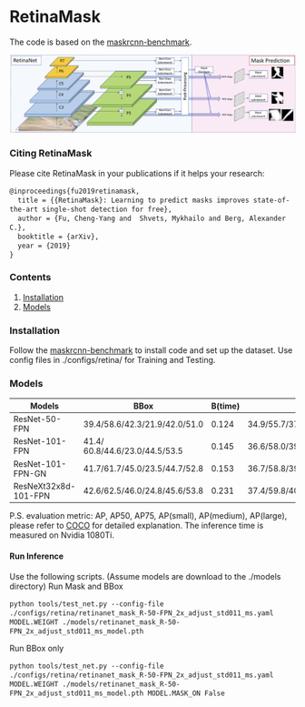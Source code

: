 # RetinaMask

The code is based on the [maskrcnn-benchmark](https://github.com/facebookresearch/maskrcnn-benchmark).

![alt text](arch.png)


### Citing RetinaMask
Please cite RetinaMask in your publications if it helps your research:

    @inproceedings{fu2019retinamask,
      title = {{RetinaMask}: Learning to predict masks improves state-of-the-art single-shot detection for free},
      author = {Fu, Cheng-Yang and  Shvets, Mykhailo and Berg, Alexander C.},
      booktitle = {arXiv},
      year = {2019}
    }


### Contents
1. [Installation](#installation)
2. [Models](#models)

### Installation 
Follow the [maskrcnn-benchmark](./OLD_README.md) to install code and set up the dataset. Use config files in ./configs/retina/ for Training and Testing.


### Models

| Models         | BBox          | B(time)   | Mask  | M(time)    | Link |
| -------------- | ------------- | ---| ----- | --- | ---- |
| ResNet-50-FPN  | 39.4/58.6/42.3/21.9/42.0/51.0 | 0.124 | 34.9/55.7/37.1/15.1/36.7/50.4 | 0.139 | [link](https://drive.google.com/file/d/17QnkNoibgzRnnSeLDFo27LmgPUifFBxz/view?usp=sharing) |
| ResNet-101-FPN | 41.4/ 60.8/44.6/23.0/44.5/53.5 | 0.145 | 36.6/58.0/39.1/16.2/38.8/52.7 | 0.160 | [link](https://drive.google.com/file/d/1Fl-TI1oDRVBFYI1h1mn7IiEOXwTIR3AC/view?usp=sharing) |
| ResNet-101-FPN-GN | 41.7/61.7/45.0/23.5/44.7/52.8 | 0.153 | 36.7/58.8/39.3/16.4/39.4/52.6 | 0.164 | [link](https://drive.google.com/file/d/19MCU9Q0YXbIrc4fRSPRV53T_RSxiVqh0/view?usp=sharing) | 
| ResNeXt32x8d-101-FPN  | 42.6/62.5/46.0/24.8/45.6/53.8 | 0.231 | 37.4/59.8/40.0/17.6/39.9/53.4 | 0.270 | [link](https://drive.google.com/file/d/1n-tcTUZ28s0uvDOB_gZmsFtxA8flGxKF/view?usp=sharing) |

P.S. evaluation metric: AP, AP50, AP75, AP(small), AP(medium), AP(large), please refer to [COCO](http://cocodataset.org/#detection-eval) for detailed explanation. The inference time is measured on Nvidia 1080Ti.


#### Run Inference
Use the following scripts. (Assume models are download to the ./models directory)
Run Mask and BBox
```
python tools/test_net.py --config-file ./configs/retina/retinanet_mask_R-50-FPN_2x_adjust_std011_ms.yaml MODEL.WEIGHT ./models/retinanet_mask_R-50-FPN_2x_adjust_std011_ms_model.pth

```
Run BBox only
```
python tools/test_net.py --config-file ./configs/retina/retinanet_mask_R-50-FPN_2x_adjust_std011_ms.yaml MODEL.WEIGHT ./models/retinanet_mask_R-50-FPN_2x_adjust_std011_ms_model.pth MODEL.MASK_ON False

```
